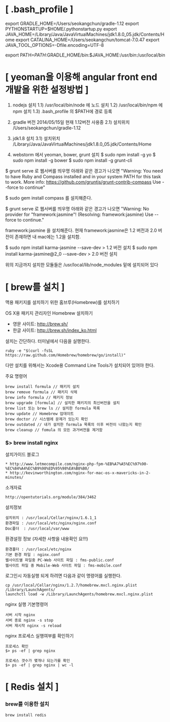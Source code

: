 # [ .bash_profile ]

export GRADLE_HOME=/Users/seokangchun/gradle-1.12
export PYTHONSTARTUP=$HOME/.pythonstartup.py
export JAVA_HOME=/Library/Java/JavaVirtualMachines/jdk1.8.0_05.jdk/Contents/Home
export CATALINA_HOME=/Users/seokangchun/tomcat-7.0.47
export JAVA_TOOL_OPTIONS=-Dfile.encoding=UTF-8

export PATH=$PATH:$GRADLE_HOME/bin:$JAVA_HOME:/usr/bin:/usr/local/bin



# [ yeoman을 이용해 angular front end 개발을 위한 설정방법 ]

1) nodejs 설치
1.1) /usr/local/bin/node 에 노드 설치
1.2) /usr/local/bin/npm 에  npm 설치
1.3) .bash_profile 의 $PATH에 경로 등록

2) gradle 버전 2014/05/15일 현재 1.12버전 사용중
2.1) 설치위치 /Users/seokangchun/gradle-1.12

3) jdk1.8 설치
3.1) 설치위치 /Library/Java/JavaVirtualMachines/jdk1.8.0_05.jdk/Contents/Home


4) webstorm 에서 yeoman, bower, grunt 설치
$ sudo npm install -g yo
$ sudo npm install -g bower
$ sudo npm install -g grunt-cli

$ grunt serve 로 웹서버를 띄우명 아래와 같은 경고가 나오면 
"Warning: You need to have Ruby and Compass installed and in your system PATH for this task to work. More info: https://github.com/gruntjs/grunt-contrib-compass Use --force to continue"

$ sudo gem install compass 를 설치해준다.


$ grunt serve 로 웹서버를 띄우명 아래와 같은 경고가 나오면
"Warning: No provider for "framework:jasmine"! (Resolving: framework:jasmine) Use --force to continue."

framework:jasmine 을 설치해준다.
현재 framework:jasmine은 1.2 버전과 2.0 버전이 존재하면 내 mac에는 1.2을 설치함.

$ sudo npm install karma-jasmine --save-dev      > 1.2 버전 설치
$ sudo npm install karma-jasmine@2_0 --save-dev  > 2.0 버전 설치

위의 지금까지 설치한 모듈들은 /usr/local/lib/node_modules 밑에 설치되어 있다


# [ brew를 설치 ]

맥용 패키지를 설치하기 위한 홈브루(Homebrew)를 설치하기

OS X용 패키지 관리자인 Homebrew 설치하기
- 영문 사이트:  http://brew.sh/
- 한글 사이트: http://brew.sh/index_ko.html

설치는 간단하다. 터미널에서 다음을 실행한다.
```
ruby -e "$(curl -fsSL https://raw.github.com/Homebrew/homebrew/go/install)"
```

다만 설치를 위해서는 Xcode용 Command Line Tools가 설치되어 있어야 한다.

주요 명령어
```
brew install formula // 패키지 설치
brew remove formula // 패키지 삭제
brew info formula // 패키지 정보
brew upgrade [formula] // 설치한 패키지의 최신버전을 설치
brew list 또는 brew ls // 설치한 formula 목록
brew update // Homebrew 업데이트
brew doctor // 시스템에 문제가 있는지 확인
brew outdated // 내가 설치한 formula 목록의 이후 버전이 나왔는지 확인
brew cleanup // fomula 의 모든 과거버전을 제거함
```

### $> brew install nginx

설치가이드 블로그 

```
* http://www.letmecompile.com/nginx-php-fpm-%EB%A7%A5%EC%97%90-%EC%84%A4%EC%B9%98%ED%95%98%EA%B8%B0/
* http://kevinworthington.com/nginx-for-mac-os-x-mavericks-in-2-minutes/
```

소개자료
```
http://opentutorials.org/module/384/3462
```

설치정보

```
설치위치 : /usr/local/Cellar/nginx/1.6.1_1
환경파일 : /usr/local/etc/nginx/nginx.conf
Doc폴더  : /usr/local/var/www
```

환경설정 정보 (자세한 사항을 내용확인 요!!!)
```
환경폴더 : /usr/local/etc/nginx
기본 환경 파일 : nginx.conf
웹사이트별 파일중 PC-Web 사이트 파일 : fms-public.conf
웹사이트 파일 중 Mobile-Web 사이트 파일 : fms-mobile.conf
```


로그인시 자동실행 되게 하려면 다음과 같이 명령어를 실행한다.<br/>

```
cp /usr/local/Cellar/nginx/1.2.7/homebrew.mxcl.nginx.plist /Library/LaunchAgents/
launchctl load -w /Library/LaunchAgents/homebrew.mxcl.nginx.plist
```

nginx 실행 기본명령어

```
서버 시작 nginx
서버 종료 nginx -s stop
서버 재시작 nginx -s reload
```

nginx 프로세스 실행여부를 확인하기

```
프로세스 확인
$> ps -ef | grep nginx

프로세스 갯수가 몇개나 되는가를 확인
$> ps -ef | grep nginx | wc -l
```

# [ Redis 설치 ]

### brew를 이용한 설치

```console
brew install redis
```






